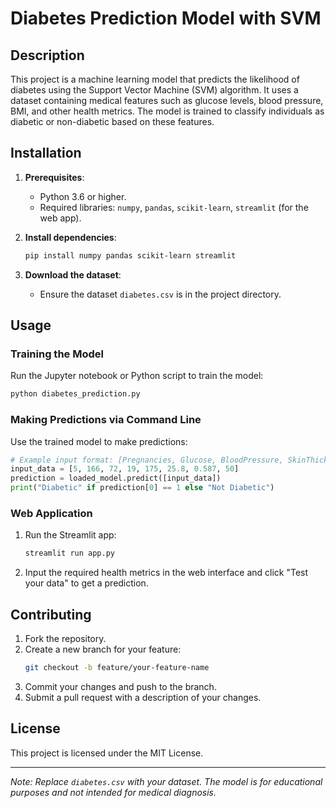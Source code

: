 # Diabetes Prediction Model with SVM  

## Description  
This project is a machine learning model that predicts the likelihood of diabetes using the Support Vector Machine (SVM) algorithm. It uses a dataset containing medical features such as glucose levels, blood pressure, BMI, and other health metrics. The model is trained to classify individuals as diabetic or non-diabetic based on these features.  

## Installation  
1. **Prerequisites**:  
   - Python 3.6 or higher.  
   - Required libraries: `numpy`, `pandas`, `scikit-learn`, `streamlit` (for the web app).  

2. **Install dependencies**:  
   ```bash  
   pip install numpy pandas scikit-learn streamlit  
   ```  

3. **Download the dataset**:  
   - Ensure the dataset `diabetes.csv` is in the project directory.  

## Usage  
### Training the Model  
Run the Jupyter notebook or Python script to train the model:  
```python  
python diabetes_prediction.py  
```  

### Making Predictions via Command Line  
Use the trained model to make predictions:  
```python  
# Example input format: [Pregnancies, Glucose, BloodPressure, SkinThickness, Insulin, BMI, DiabetesPedigreeFunction, Age]  
input_data = [5, 166, 72, 19, 175, 25.8, 0.587, 50]  
prediction = loaded_model.predict([input_data])  
print("Diabetic" if prediction[0] == 1 else "Not Diabetic")  
```  

### Web Application  
1. Run the Streamlit app:  
   ```bash  
   streamlit run app.py  
   ```  
2. Input the required health metrics in the web interface and click "Test your data" to get a prediction.  

## Contributing  
1. Fork the repository.  
2. Create a new branch for your feature:  
   ```bash  
   git checkout -b feature/your-feature-name  
   ```  
3. Commit your changes and push to the branch.  
4. Submit a pull request with a description of your changes.  

## License  
This project is licensed under the MIT License.  

---  
*Note: Replace `diabetes.csv` with your dataset. The model is for educational purposes and not intended for medical diagnosis.*
